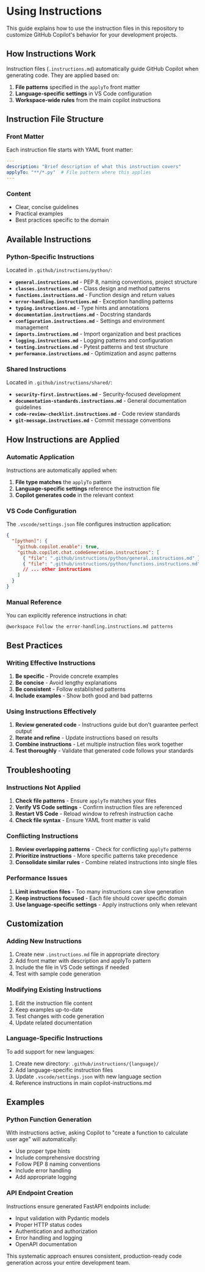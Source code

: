 # Using Instructions

This guide explains how to use the instruction files in this repository to customize GitHub Copilot's behavior for your development projects.

## How Instructions Work

Instruction files (`.instructions.md`) automatically guide GitHub Copilot when generating code. They are applied based on:

1. **File patterns** specified in the `applyTo` front matter
2. **Language-specific settings** in VS Code configuration
3. **Workspace-wide rules** from the main copilot instructions

## Instruction File Structure

### Front Matter
Each instruction file starts with YAML front matter:

```yaml
---
description: "Brief description of what this instruction covers"
applyTo: "**/*.py"  # File pattern where this applies
---
```

### Content
- Clear, concise guidelines
- Practical examples
- Best practices specific to the domain

## Available Instructions

### Python-Specific Instructions
Located in `.github/instructions/python/`:

- **`general.instructions.md`** - PEP 8, naming conventions, project structure
- **`classes.instructions.md`** - Class design and method patterns
- **`functions.instructions.md`** - Function design and return values
- **`error-handling.instructions.md`** - Exception handling patterns
- **`typing.instructions.md`** - Type hints and annotations
- **`documentation.instructions.md`** - Docstring standards
- **`configuration.instructions.md`** - Settings and environment management
- **`imports.instructions.md`** - Import organization and best practices
- **`logging.instructions.md`** - Logging patterns and configuration
- **`testing.instructions.md`** - Pytest patterns and test structure
- **`performance.instructions.md`** - Optimization and async patterns

### Shared Instructions
Located in `.github/instructions/shared/`:

- **`security-first.instructions.md`** - Security-focused development
- **`documentation-standards.instructions.md`** - General documentation guidelines
- **`code-review-checklist.instructions.md`** - Code review standards
- **`git-message.instructions.md`** - Commit message conventions

## How Instructions are Applied

### Automatic Application
Instructions are automatically applied when:

1. **File type matches** the `applyTo` pattern
2. **Language-specific settings** reference the instruction file
3. **Copilot generates code** in the relevant context

### VS Code Configuration
The `.vscode/settings.json` file configures instruction application:

```json
{
  "[python]": {
    "github.copilot.enable": true,
    "github.copilot.chat.codeGeneration.instructions": [
      { "file": ".github/instructions/python/general.instructions.md" },
      { "file": ".github/instructions/python/functions.instructions.md" },
      // ... other instructions
    ]
  }
}
```

### Manual Reference
You can explicitly reference instructions in chat:

```
@workspace Follow the error-handling.instructions.md patterns
```

## Best Practices

### Writing Effective Instructions
1. **Be specific** - Provide concrete examples
2. **Be concise** - Avoid lengthy explanations
3. **Be consistent** - Follow established patterns
4. **Include examples** - Show both good and bad patterns

### Using Instructions Effectively
1. **Review generated code** - Instructions guide but don't guarantee perfect output
2. **Iterate and refine** - Update instructions based on results
3. **Combine instructions** - Let multiple instruction files work together
4. **Test thoroughly** - Validate that generated code follows your standards

## Troubleshooting

### Instructions Not Applied
1. **Check file patterns** - Ensure `applyTo` matches your files
2. **Verify VS Code settings** - Confirm instruction files are referenced
3. **Restart VS Code** - Reload window to refresh instruction cache
4. **Check file syntax** - Ensure YAML front matter is valid

### Conflicting Instructions
1. **Review overlapping patterns** - Check for conflicting `applyTo` patterns
2. **Prioritize instructions** - More specific patterns take precedence
3. **Consolidate similar rules** - Combine related instructions into single files

### Performance Issues
1. **Limit instruction files** - Too many instructions can slow generation
2. **Keep instructions focused** - Each file should cover specific domain
3. **Use language-specific settings** - Apply instructions only when relevant

## Customization

### Adding New Instructions
1. Create new `.instructions.md` file in appropriate directory
2. Add front matter with description and applyTo pattern
3. Include the file in VS Code settings if needed
4. Test with sample code generation

### Modifying Existing Instructions
1. Edit the instruction file content
2. Keep examples up-to-date
3. Test changes with code generation
4. Update related documentation

### Language-Specific Instructions
To add support for new languages:

1. Create new directory: `.github/instructions/{language}/`
2. Add language-specific instruction files
3. Update `.vscode/settings.json` with new language section
4. Reference instructions in main copilot-instructions.md

## Examples

### Python Function Generation
With instructions active, asking Copilot to "create a function to calculate user age" will automatically:

- Use proper type hints
- Include comprehensive docstring
- Follow PEP 8 naming conventions
- Include error handling
- Add appropriate logging

### API Endpoint Creation
Instructions ensure generated FastAPI endpoints include:

- Input validation with Pydantic models
- Proper HTTP status codes
- Authentication and authorization
- Error handling and logging
- OpenAPI documentation

This systematic approach ensures consistent, production-ready code generation across your entire development team.
